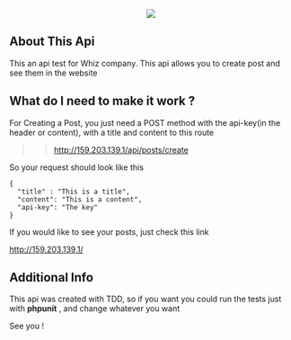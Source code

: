 <p align="center"><img src="http://whiz.pe/assets/images/logo.png"></p>

## About This Api


This an api test for Whiz company. 
This api allows you to create post and see them in the website

## What do I need to make it work ? 

For Creating a Post, you just need  a POST method with the api-key(in the header or content), with a title and content to this route 

>> http://159.203.139.1/api/posts/create

So your request should look like this

```
{
  "title" : "This is a title",
  "content": "This is a content",
  "api-key": "The key"
}
```

If you would like to see your posts, just check this link

<a href="http://159.203.139.1/" target="_blank">  http://159.203.139.1/ </a>


## Additional Info

This api was created with TDD, so if you want you could run the tests just with __phpunit__ , and change whatever you want 

See you !
